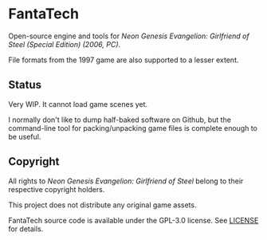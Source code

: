 # FantaTech

Open-source engine and tools for _Neon Genesis Evangelion: Girlfriend of Steel (Special Edition) (2006, PC)_.

File formats from the 1997 game are also supported to a lesser extent.

## Status

Very WIP. It cannot load game scenes yet.

I normally don't like to dump half-baked software on Github, but the command-line tool for packing/unpacking game files is complete enough to be useful.

## Copyright

All rights to *Neon Genesis Evangelion: Girlfriend of Steel* belong to their respective copyright holders.

This project does not distribute any original game assets.

FantaTech source code is available under the GPL-3.0 license. See [LICENSE](/LICENSE) for details.
